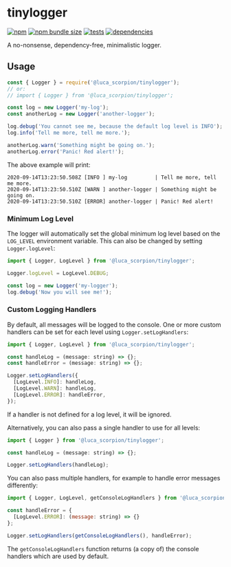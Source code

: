 # tinylogger

[![npm](https://img.shields.io/npm/v/@luca_scorpion/tinylogger)](https://www.npmjs.com/package/@luca_scorpion/tinylogger)
[![npm bundle size](https://img.shields.io/bundlephobia/min/@luca_scorpion/tinylogger)](https://www.npmjs.com/package/@luca_scorpion/tinylogger)
[![tests](https://github.com/LucaScorpion/tinylogger/workflows/tests/badge.svg)](https://github.com/LucaScorpion/tinylogger/actions?query=workflow%3Atests)
[![dependencies](https://david-dm.org/LucaScorpion/tinylogger.svg)](https://david-dm.org/LucaScorpion/tinylogger)

A no-nonsense, dependency-free, minimalistic logger.

## Usage

```js
const { Logger } = require('@luca_scorpion/tinylogger');
// or:
// import { Logger } from '@luca_scorpion/tinylogger';

const log = new Logger('my-log');
const anotherLog = new Logger('another-logger');

log.debug('You cannot see me, because the default log level is INFO');
log.info('Tell me more, tell me more.');

anotherLog.warn('Something might be going on.');
anotherLog.error('Panic! Red alert!');
```

The above example will print:

```
2020-09-14T13:23:50.508Z [INFO ] my-log         | Tell me more, tell me more.
2020-09-14T13:23:50.510Z [WARN ] another-logger | Something might be going on.
2020-09-14T13:23:50.510Z [ERROR] another-logger | Panic! Red alert!
```

### Minimum Log Level

The logger will automatically set the global minimum log level based on the `LOG_LEVEL` environment variable. This can also be changed by setting `Logger.logLevel`:

```js
import { Logger, LogLevel } from '@luca_scorpion/tinylogger';

Logger.logLevel = LogLevel.DEBUG;

const log = new Logger('my-logger');
log.debug('Now you will see me!');
```

### Custom Logging Handlers

By default, all messages will be logged to the console. One or more custom handlers can be set for each level using `Logger.setLogHandlers`:

```js
import { Logger, LogLevel } from '@luca_scorpion/tinylogger';

const handleLog = (message: string) => {};
const handleError = (message: string) => {};

Logger.setLogHandlers({
  [LogLevel.INFO]: handleLog,
  [LogLevel.WARN]: handleLog,
  [LogLevel.ERROR]: handleError,
});
```

If a handler is not defined for a log level, it will be ignored.

Alternatively, you can also pass a single handler to use for all levels:

```js
import { Logger } from '@luca_scorpion/tinylogger';

const handleLog = (message: string) => {};

Logger.setLogHandlers(handleLog);
```

You can also pass multiple handlers, for example to handle error messages differently:

```js
import { Logger, LogLevel, getConsoleLogHandlers } from '@luca_scorpion/tinylogger';

const handleError = {
  [LogLevel.ERROR]: (message: string) => {}
};

Logger.setLogHandlers(getConsoleLogHandlers(), handleError);
```

The `getConsoleLogHandlers` function returns (a copy of) the console handlers which are used by default.
